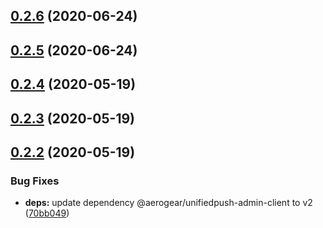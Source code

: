 ## [0.2.6](https://github.com/aerogear/unifiedpush-cli/compare/0.2.5...0.2.6) (2020-06-24)



## [0.2.5](https://github.com/aerogear/unifiedpush-cli/compare/0.2.4...0.2.5) (2020-06-24)



## [0.2.4](https://github.com/aerogear/unifiedpush-cli/compare/0.2.3...0.2.4) (2020-05-19)



## [0.2.3](https://github.com/aerogear/unifiedpush-cli/compare/0.2.2...0.2.3) (2020-05-19)



## [0.2.2](https://github.com/aerogear/unifiedpush-cli/compare/0.2.1...0.2.2) (2020-05-19)


### Bug Fixes

* **deps:** update dependency @aerogear/unifiedpush-admin-client to v2 ([70bb049](https://github.com/aerogear/unifiedpush-cli/commit/70bb049adc0c0a3d5523a1f6acb53af3064a3f3b))



